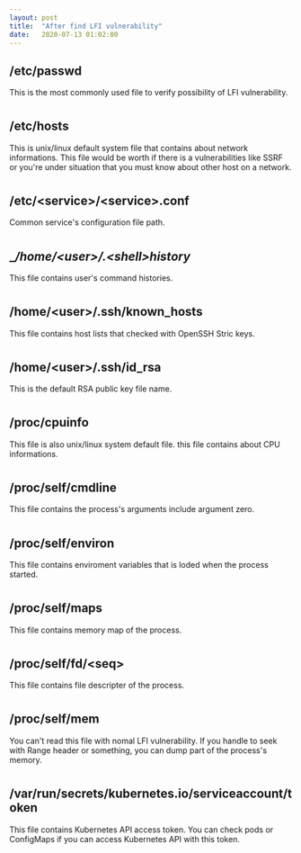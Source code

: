 ```yaml
---
layout: post
title:  "After find LFI vulnerability"
date:   2020-07-13 01:02:00
---
```


## __/etc/passwd__
This is the most commonly used file to verify possibility of LFI vulnerability.  
#


## __/etc/hosts__
This is unix/linux default system file that contains about network informations. This file would be worth if there is a vulnerabilities like SSRF or you're under situation that you must know about other host on a network.  
#


## __/etc/\<service\>/\<service\>.conf__
Common service's configuration file path.  
#


## __/home/\<user\>/.\<shell\>_history__
This file contains user's command histories.  
#


## __/home/\<user\>/.ssh/known_hosts__
This file contains host lists that checked with OpenSSH Stric keys.  
#


## __/home/\<user\>/.ssh/id_rsa__
This is the default RSA public key file name.  
#


## __/proc/cpuinfo__
This file is also unix/linux system default file. this file contains about CPU informations.  
#


## __/proc/self/cmdline__
This file contains the process's arguments include argument zero.  
#


## __/proc/self/environ__
This file contains enviroment variables that is loded when the process started.  
#


## __/proc/self/maps__
This file contains memory map of the process.  
#


## __/proc/self/fd/\<seq\>__
This file contains file descripter of the process.  
#


## __/proc/self/mem__
You can't read this file with nomal LFI vulnerability. If you handle to seek with Range header or something, you can dump part of the process's memory.  
#


## __/var/run/secrets/kubernetes.io/serviceaccount/token__
This file contains Kubernetes API access token. You can check pods or ConfigMaps if you can access Kubernetes API with this token.
#

